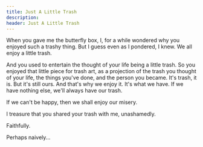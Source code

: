```yaml
---
title: Just A Little Trash
description: 
header: Just A Little Trash
---
```

When you gave me the butterfly box, I, for a while wondered why you enjoyed such a trashy thing. But I guess even as I pondered, I knew. We all enjoy a little 
trash. 

And you used to entertain the thought of your life being a little trash. So you enjoyed that little piece for trash art,
as a projection of the trash you thought of your life, the things you've done, and the person you became. It's trash, it is. But it's still ours.
And that's why we enjoy it. It's what we have. If we have nothing else, we'll always have our trash. 

If we can't be happy, then we shall enjoy our misery.

I treasure that you shared your trash with me, unashamedly.

Faithfully.

Perhaps naively...